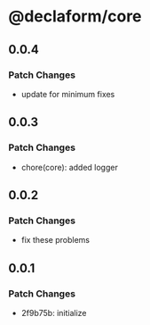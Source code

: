 # @declaform/core

## 0.0.4

### Patch Changes

- update for minimum fixes

## 0.0.3

### Patch Changes

- chore(core): added logger

## 0.0.2

### Patch Changes

- fix these problems

## 0.0.1

### Patch Changes

- 2f9b75b: initialize
